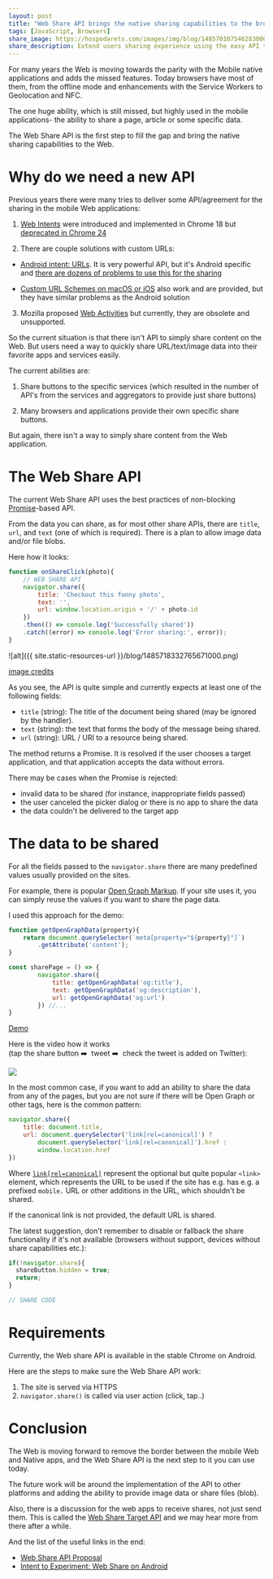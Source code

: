 ```yaml
---
layout: post
title: "Web Share API brings the native sharing capabilities to the browser"
tags: [JavaScript, Browsers]
share_image: https://hospodarets.com/images/img/blog/1485701075462830000.png
share_description: Extend users sharing experience using the easy API to access the native sharing capabilities on the platform
---
```


For many years the Web is moving towards the parity with the Mobile native applications
and adds the missed features.
Today browsers have most of them, from the offline mode and enhancements with the Service Workers
to Geolocation and NFC.

The one huge ability, which is still missed, but highly used in the mobile applications-
the ability to share a page, article or some specific data.

The Web Share API is the first step to fill the gap and bring the
native sharing capabilities to the Web.
 
<div class="more"></div>

# Why do we need a new API

Previous years there were many tries to deliver some API/agreement for the sharing in
the mobile Web applications:

1) [Web Intents](http://examples.webintents.org/)
were introduced and implemented in Chrome 18 but
[deprecated in Chrome 24](https://developer.chrome.com/apps/app_intents)

2) There are couple solutions with custom URLs:

- [Android intent: URLs](https://developer.chrome.com/multidevice/android/intents).
It is very powerful API, but it's Android specific and
[there are dozens of problems to use this for the sharing](https://github.com/mgiuca/web-share/blob/master/docs/explainer.md#why-cant-sites-just-use-android-intent-urls)

- [Custom URL Schemes on macOS or iOS](https://css-tricks.com/create-url-scheme/)
also work and are provided, but they have similar problems as the Android solution

3) Mozilla proposed [Web Activities](https://developer.mozilla.org/en-US/docs/Archive/Firefox_OS/API/Web_Activities)
but currently, they are obsolete and unsupported.

So the current situation is that there isn't API to simply share content on the Web.
But users need a way to quickly share URL/text/image data into their favorite apps and services easily.

The current abilities are:

1. Share buttons to the specific services (which resulted in the number of API's from the services and 
aggregators to provide just share buttons)

2. Many browsers and applications provide their own specific share buttons.

But again, there isn't a way to simply share content from the Web application.

# The Web Share API

The current Web Share API uses the best practices of non-blocking
[Promise](https://developer.mozilla.org/en/docs/Web/JavaScript/Reference/Global_Objects/Promise)-based API.

From the data you can share, as for most other share APIs, there are `title`, `url`, and `text` (one of which is required).
There is a plan to allow image data and/or file blobs.

Here how it looks:

```js
function onShareClick(photo){
    // WEB SHARE API
    navigator.share({
        title: 'Checkout this funny photo',
        text: '',
        url: window.location.origin + '/' + photo.id 
    })
    .then(() => console.log('Successfully shared'))
    .catch((error) => console.log('Error sharing:', error));
}
```

![alt]({{ site.static-resources-url }}/blog/1485718332765671000.png)

[image credits](https://github.com/mgiuca/web-share/blob/master/docs/mocks/README.md)

As you see, the API is quite simple and currently expects at least one of the following fields:

- `title` (string): The title of the document being shared (may be ignored by the handler).
- `text` (string): the text that forms the body of the message being shared.
- `url` (string): URL / URI to a resource being shared.

The method returns a Promise.
 It is resolved if the user chooses a target application, and that application accepts the data without errors.
 
There may be cases when the Promise is rejected:
 
- invalid data to be shared (for instance, inappropriate fields passed)
- the user canceled the picker dialog or there is no app to share the data
- the data couldn't be delivered to the target app

# The data to be shared

For all the fields passed to the `navigator.share` there are many predefined values usually provided on the sites.

For example, there is popular [Open Graph Markup](http://ogp.me/).
If your site uses it, you can simply reuse the values if you want to share the page data.

I used this approach for the demo:

```js
function getOpenGraphData(property){
    return document.querySelector(`meta[property="${property}"]`)
        .getAttribute('content');
}

const sharePage = () => {
        navigator.share({
            title: getOpenGraphData('og:title'),
            text: getOpenGraphData('og:description'),
            url: getOpenGraphData('og:url')
        }) //...
}
```

<p>
    <a class="sh-btn" flavor="text-width"
       href="{{ site.baseurl }}/demos/web-share-api/"
       target="_blank">
        Demo
    </a>
</p>

Here is the video how it works <br/>
(tap the share button ➡️ &nbsp;tweet ➡️ &nbsp;check the tweet is added on Twitter):

<span class="even-smaller-img">
    <img src="{{ site.static-resources-url }}/blog/1485720302108099000.gif" />
</span>

In the most common case, if you want to add an ability to share the data
from any of the pages, but you are not sure if there will be Open Graph or other tags,
here is the common pattern:

```js
navigator.share({
    title: document.title,
    url: document.querySelector('link[rel=canonical]') ?
        document.querySelector('link[rel=canonical]').href :
        window.location.href
})
```

Where [`link[rel=canonical]`](https://en.wikipedia.org/wiki/Canonical_link_element) represent the optional but quite popular `<link>` element,
 which represents the URL to be used if the site has e.g. has e.g. a prefixed `mobile.` URL
 or other additions in the URL, which shouldn't be shared.
 
If the canonical link is not provided, the default URL is shared.

The latest suggestion, don't remember to disable or fallback the share functionality if it's not available
(browsers without support, devices without share capabilities etc.):

```js
if(!navigator.share){
  shareButton.hidden = true;
  return;
}

// SHARE CODE
```

# Requirements

Currently, the Web share API is available in the stable Chrome on Android.


Here are the steps to make sure the Web Share API work:

1. The site is served via HTTPS
2. `navigator.share()` is called via user action (click, tap..)

# Conclusion

The Web is moving forward to remove the border between the mobile Web and Native apps, and 
the Web Share API is the next step to it you can use today.

The future work will be around the implementation of the API to other platforms and adding the ability to
provide image data or share files (blob).

Also, there is a discussion for the web apps to receive shares, not just send them.
This is called the
[Web Share Target API](https://github.com/mgiuca/web-share/blob/master/docs/explainer.md#how-can-a-web-app-receive-a-share-from-another-page0)
and we may hear more from there after a while.


And the list of the useful links in the end:

- [Web Share API Proposal](https://github.com/WICG/web-share)
- [Intent to Experiment: Web Share on Android](https://groups.google.com/a/chromium.org/forum/#!msg/blink-dev/zuqQaLp3js8/5V9wpRWhBgAJ)
